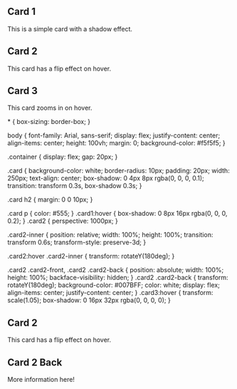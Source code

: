 
<!DOCTYPE html>
<html lang="en">
<head>
    <meta charset="UTF-8">
    <meta name="viewport" content="width=device-width, initial-scale=1.0">
    <title>CSS Cards</title>
    <link rel="stylesheet" href="styles.css">
</head>
<body>
    <div class="container">
        <div class="card card1">
            <h2>Card 1</h2>
            <p>This is a simple card with a shadow effect.</p>
        </div>
        <div class="card card2">
            <h2>Card 2</h2>
            <p>This card has a flip effect on hover.</p>
        </div>
        <div class="card card3">
            <h2>Card 3</h2>
            <p>This card zooms in on hover.</p>
        </div>
    </div>
</body>
</html>
* {
    box-sizing: border-box;
}

body {
    font-family: Arial, sans-serif;
    display: flex;
    justify-content: center;
    align-items: center;
    height: 100vh;
    margin: 0;
    background-color: #f5f5f5;
}

.container {
    display: flex;
    gap: 20px;
}

.card {
    background-color: white;
    border-radius: 10px;
    padding: 20px;
    width: 250px;
    text-align: center;
    box-shadow: 0 4px 8px rgba(0, 0, 0, 0.1);
    transition: transform 0.3s, box-shadow 0.3s;
}

.card h2 {
    margin: 0 0 10px;
}

.card p {
    color: #555;
}
.card1:hover {
    box-shadow: 0 8px 16px rgba(0, 0, 0, 0.2);
}
.card2 {
    perspective: 1000px;
}

.card2-inner {
    position: relative;
    width: 100%;
    height: 100%;
    transition: transform 0.6s;
    transform-style: preserve-3d;
}

.card2:hover .card2-inner {
    transform: rotateY(180deg);
}

.card2 .card2-front,
.card2 .card2-back {
    position: absolute;
    width: 100%;
    height: 100%;
    backface-visibility: hidden;
}
.card2 .card2-back {
    transform: rotateY(180deg);
    background-color: #007BFF;
    color: white;
    display: flex;
    align-items: center;
    justify-content: center;
}
.card3:hover {
    transform: scale(1.05);
    box-shadow: 0 16px 32px rgba(0, 0, 0, 0);
		}

<div class="card card2">
    <div class="card2-inner">
        <div class="card2-front">
            <h2>Card 2</h2>
            <p>This card has a flip effect on hover.</p>
        </div>
        <div class="card2-back">
            <h2>Card 2 Back</h2>
            <p>More information here!</p>
        </div>
    </div>
</div>
</body>
</html>
